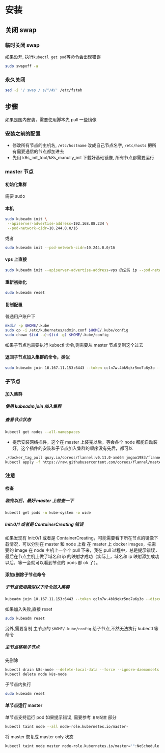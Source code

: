 # 安装

## 关闭 swap

### 临时关闭 swap

如果没开, 执行`kubectl get pod`等命令会出现错误

```bash
sudo swapoff -a
```

### 永久关闭

```bash
sed -i '/ swap / s/^/#/' /etc/fstab
```

## 步骤

如果是国内安装，需要使用脚本先 pull 一些镜像

### 安装之前的配置

- 修改所有节点的主机名, `/etc/hostname` 改成自己节点名字, `/etc/hosts` 把所有需要通信的节点都加进去
- 先用 k8s_init_tool/k8s_manully_init 下载好基础镜像, 所有节点都需要运行

### master 节点

#### 初始化集群

需要 sudo

#### 本机

```bash
sudo kubeadm init \
 --apiserver-advertise-address=192.168.88.234 \
 --pod-network-cidr=10.244.0.0/16
```

或者

```bash
sudo kubeadm init --pod-network-cidr=10.244.0.0/16
```

#### vps 上直接

```bash
sudo kubeadm init --apiserver-advertise-address=vps 的公网 ip --pod-network-cidr=10.244.0.0/16
```

#### 重新初始化

```sh
sudo kubeadm reset
```

#### 复制配置

普通用户账户下

```bash
mkdir -p $HOME/.kube
sudo cp -i /etc/kubernetes/admin.conf $HOME/.kube/config
sudo chown $(id -u):$(id -g) $HOME/.kube/config
```

如果子节点也需要执行 kubectl 命令,则需要从 master 节点复制这个过去

#### 返回子节点加入集群的命令，类似

```bash
sudo kubeadm join 10.167.11.153:6443 --token ccln7w.4bk9qkr5no7u6y3o --discovery-token-ca-cert-hash sha256:b72bf7d4c665c8aa66ccb5e9e8a3db13503ee94836267a6074ba1547a9ac85d8
```

### 子节点

#### 加入集群

##### 使用 kubeadm join 加入集群

##### 查看节点状态

```bash
kubectl get nodes --all-namespaces
```

- 提示安装网络插件，这个在 master 上装完以后，等会各个 node 都能自动装好，这个插件的安装和子节点加入集群的顺序没有先后，都可以

```bash
./docker_tag_pull quay.io/coreos/flannel:v0.11.0-amd64 jmgao1983/flannel:v0.11.0-amd64
kubectl apply -f https://raw.githubusercontent.com/coreos/flannel/master/Documentation/kube-flannel.yml
```

### 注意

#### 检查

##### 装完以后，最好 master 上检查一下

```bash
kubectl get pods -n kube-system -o wide
```

##### Init:0/1 或者是 ContainerCreating 错误

如果发现有 Init:0/1 或者是 ContainerCreating，可能需要看下所在节点的镜像下载情况，可以分别在 master 和 node 上看
在 master 上 docker images，把需要的 image 在 node 主机上一个个 pull 下来，我在 pull 过程中，总是提示错误，最后在节点主机上做了域名和 ip 的映射才成功（实际上，域名和 ip 映射添加成功以后，等一会就可以看到节点的 pods 都 ok 了）。

#### 添加/删除子节点命令

##### 子节点使用类似以下命令加入集群

```bash
kubeadm join 10.167.11.153:6443 --token ccln7w.4bk9qkr5no7u6y3o --discovery-token-ca-cert-hash sha256:b72bf7d4c665c8aa66ccb5e9e8a3db13503ee94836267a6074ba1547a9ac85d8
```

如果加入失败,直接 reset

```bash
sudo kubeadm reset
```

另外,需要复制 主节点的 `$HOME/.kube/config` 给子节点,不然无法执行 kubectl 等命令

##### 主节点移除子节点

先删除

```bash
kubectl drain k8s-node --delete-local-data --force --ignore-daemonsets
kubectl delete node k8s-node
```

子节点内执行

```bash
sudo kubeadm reset
```

#### 单节点运行 master

单节点支持运行 pod
如果提示错误, 需要参考 `复制配置` 部分

```bash
kubectl taint node --all node-role.kubernetes.io/master-
```

将 master 恢复成 master only 状态

```bash
kubectl taint node master node-role.kubernetes.io/master="":NoSchedule
```
